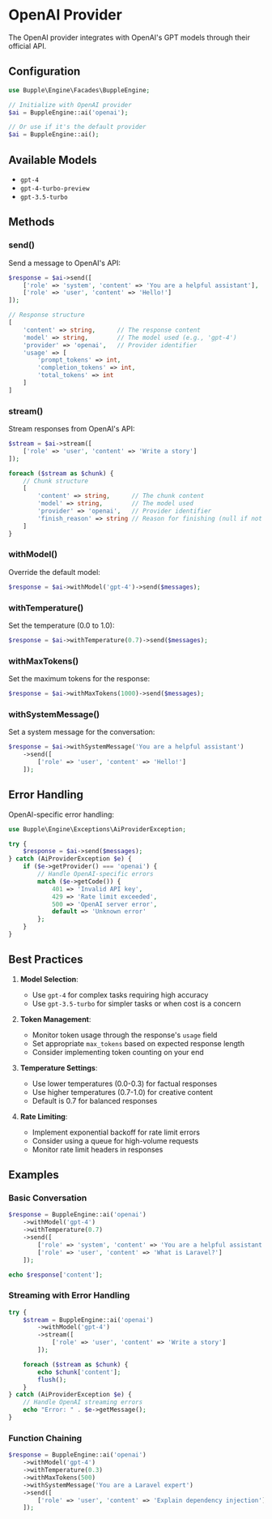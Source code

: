 # OpenAI Provider

The OpenAI provider integrates with OpenAI's GPT models through their official API.

## Configuration

```php
use Bupple\Engine\Facades\BuppleEngine;

// Initialize with OpenAI provider
$ai = BuppleEngine::ai('openai');

// Or use if it's the default provider
$ai = BuppleEngine::ai();
```

## Available Models

- `gpt-4`
- `gpt-4-turbo-preview`
- `gpt-3.5-turbo`

## Methods

### send()

Send a message to OpenAI's API:

```php
$response = $ai->send([
    ['role' => 'system', 'content' => 'You are a helpful assistant'],
    ['role' => 'user', 'content' => 'Hello!']
]);

// Response structure
[
    'content' => string,      // The response content
    'model' => string,        // The model used (e.g., 'gpt-4')
    'provider' => 'openai',   // Provider identifier
    'usage' => [
        'prompt_tokens' => int,
        'completion_tokens' => int,
        'total_tokens' => int
    ]
]
```

### stream()

Stream responses from OpenAI's API:

```php
$stream = $ai->stream([
    ['role' => 'user', 'content' => 'Write a story']
]);

foreach ($stream as $chunk) {
    // Chunk structure
    [
        'content' => string,      // The chunk content
        'model' => string,        // The model used
        'provider' => 'openai',   // Provider identifier
        'finish_reason' => string // Reason for finishing (null if not finished)
    ]
}
```

### withModel()

Override the default model:

```php
$response = $ai->withModel('gpt-4')->send($messages);
```

### withTemperature()

Set the temperature (0.0 to 1.0):

```php
$response = $ai->withTemperature(0.7)->send($messages);
```

### withMaxTokens()

Set the maximum tokens for the response:

```php
$response = $ai->withMaxTokens(1000)->send($messages);
```

### withSystemMessage()

Set a system message for the conversation:

```php
$response = $ai->withSystemMessage('You are a helpful assistant')
    ->send([
        ['role' => 'user', 'content' => 'Hello!']
    ]);
```

## Error Handling

OpenAI-specific error handling:

```php
use Bupple\Engine\Exceptions\AiProviderException;

try {
    $response = $ai->send($messages);
} catch (AiProviderException $e) {
    if ($e->getProvider() === 'openai') {
        // Handle OpenAI-specific errors
        match ($e->getCode()) {
            401 => 'Invalid API key',
            429 => 'Rate limit exceeded',
            500 => 'OpenAI server error',
            default => 'Unknown error'
        };
    }
}
```

## Best Practices

1. **Model Selection**:
   - Use `gpt-4` for complex tasks requiring high accuracy
   - Use `gpt-3.5-turbo` for simpler tasks or when cost is a concern

2. **Token Management**:
   - Monitor token usage through the response's `usage` field
   - Set appropriate `max_tokens` based on expected response length
   - Consider implementing token counting on your end

3. **Temperature Settings**:
   - Use lower temperatures (0.0-0.3) for factual responses
   - Use higher temperatures (0.7-1.0) for creative content
   - Default is 0.7 for balanced responses

4. **Rate Limiting**:
   - Implement exponential backoff for rate limit errors
   - Consider using a queue for high-volume requests
   - Monitor rate limit headers in responses

## Examples

### Basic Conversation

```php
$response = BuppleEngine::ai('openai')
    ->withModel('gpt-4')
    ->withTemperature(0.7)
    ->send([
        ['role' => 'system', 'content' => 'You are a helpful assistant'],
        ['role' => 'user', 'content' => 'What is Laravel?']
    ]);

echo $response['content'];
```

### Streaming with Error Handling

```php
try {
    $stream = BuppleEngine::ai('openai')
        ->withModel('gpt-4')
        ->stream([
            ['role' => 'user', 'content' => 'Write a story']
        ]);

    foreach ($stream as $chunk) {
        echo $chunk['content'];
        flush();
    }
} catch (AiProviderException $e) {
    // Handle OpenAI streaming errors
    echo "Error: " . $e->getMessage();
}
```

### Function Chaining

```php
$response = BuppleEngine::ai('openai')
    ->withModel('gpt-4')
    ->withTemperature(0.3)
    ->withMaxTokens(500)
    ->withSystemMessage('You are a Laravel expert')
    ->send([
        ['role' => 'user', 'content' => 'Explain dependency injection']
    ]);
``` 